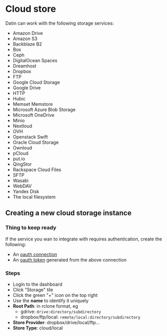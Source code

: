 # Cloud store

Datin can work with the following storage services:

- Amazon Drive  
- Amazon S3  
- Backblaze B2  
- Box  
- Ceph  
- DigitalOcean Spaces  
- Dreamhost  
- Dropbox  
- FTP  
- Google Cloud Storage  
- Google Drive  
- HTTP  
- Hubic  
- Memset Memstore  
- Microsoft Azure Blob Storage  
- Microsoft OneDrive  
- Minio  
- Nextloud  
- OVH  
- Openstack Swift  
- Oracle Cloud Storage  
- Ownloud  
- pCloud  
- put.io  
- QingStor  
- Rackspace Cloud Files  
- SFTP  
- Wasabi  
- WebDAV  
- Yandex Disk  
- The local filesystem  

## Creating a new cloud storage instance

### Thing to keep ready

If the service you wan to integrate with requires authentication, create the following:

- An [oauth connection](/extend/oauth_connection.md)
- An [oauth token](/extend/oauth_token.md) generated from the above connection

### Steps

- Login to the dashboard
- Click "Storage" tile
- Click the green "+" icon on the top right
- Use the **name** to identify it uniquely
- **Root Path**: in rclone format, eg
  - gdrive: `drive:directory/subdirectory`
  - dropbox/ftp/local: `remote/local:directory/subdirectory`
- **Store Provider**: dropbox/drive/local/ftp...
- **Store Type**: cloud/local